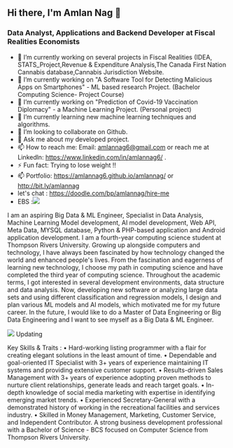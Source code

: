 ## Hi there, I'm Amlan Nag  👋

### Data Analyst, Applications and Backend Developer at Fiscal Realities Economists
- 🔭 I’m currently working on several projects in Fiscal Realities (IDEA, STATS_Project,Revenue & Expenditure Analysis,The Canada First Nation Cannabis database,Cannabis Jurisdiction Website. 
- 🔭 I’m currently working on "A Software Tool for Detecting Malicious Apps on Smartphones" - ML based research Project. (Bachelor Computing Science- Project Course)
- 🔭 I’m currently working on "Prediction of Covid-19 Vaccination Diplomacy" - a Machine Learning Project. (Personal project) 
- 🌱 I’m currently learning new machine learning techniques and algorithms. 
- 👯 I’m looking to collaborate on Github. 
- 💬 Ask me about my developed project. 
- 📫 How to reach me: Email: amlannag6@gmail.com or reach me at Linkedln:  https://www.linkedin.com/in/amlannag6/ . 
- ⚡ Fun fact: Trying to lose weight !! 
- 📫 Portfolio: https://amlannag6.github.io/amlannag/ or http://bit.ly/amlannag 
- let's chat : https://doodle.com/bp/amlannag/hire-me 
- EBS :![](https://www.linkedin.com/company/ebs-express-business-services/?viewAsMember=true) 


I am an aspiring Big Data & ML Engineer, Specialist in Data Analysis, Machine Learning Model development, AI model development, Web API, Meta Data, MYSQL database, Python & PHP-based application and Android application development. I am a fourth-year computing science student at Thompson Rivers University. Growing up alongside computers and technology, I have always been fascinated by how technology changed the world and enhanced people's lives. From the fascination and eagerness of learning new technology, I choose my path in computing science and have completed the third year of computing science. Throughout the academic terms, I got interested in several development environments, data structure and data analysis. Now, developing new software or analyzing large data sets and using different classification and regression models, I design and plan various ML models and AI models, which motivated me for my future career. In the future, I would like to do a Master of Data Engineering or Big Data Engineering and I want to see myself as a Big Data & ML Engineer.

![](https://github-readme-stats.vercel.app/api?username=amlannag6) 
Updating 

Key Skills & Traits :
• Hard-working listing programmer with a flair for creating elegant solutions in the least amount of time.
• Dependable and goal-oriented IT Specialist with 3+ years of experience maintaining IT systems and providing extensive customer support.
• Results-driven Sales Management with 3+ years of experience adopting proven methods to nurture client relationships, generate leads and reach target goals.
• In-depth knowledge of social media marketing with expertise in identifying emerging market trends.
• Experienced Secretary-General with a demonstrated history of working in the recreational facilities and services industry.
• Skilled in Money Management, Marketing, Customer Service, and Independent Contributor. A strong business development professional with a Bachelor of Science - BCS focused on Computer Science from Thompson Rivers University.

